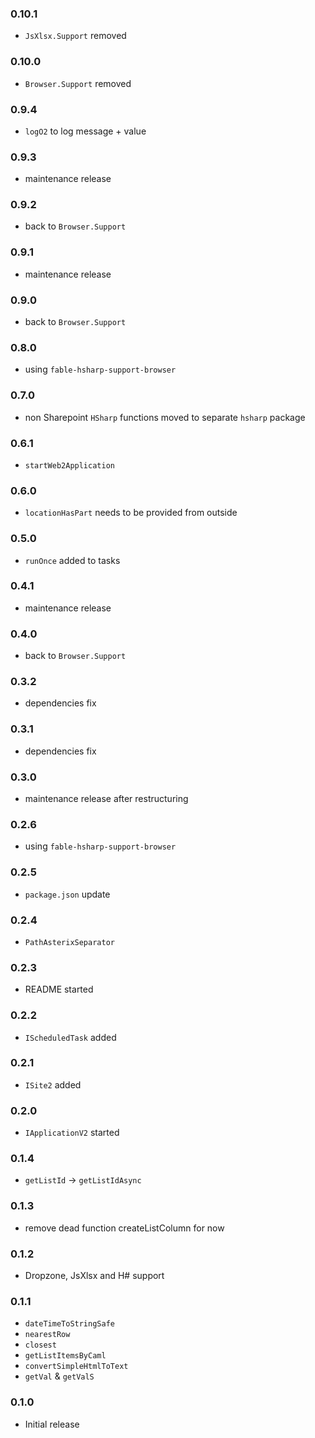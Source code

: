 ### 0.10.1
* `JsXlsx.Support` removed
### 0.10.0
* `Browser.Support` removed
### 0.9.4
* `logO2` to log message + value
### 0.9.3
* maintenance release
### 0.9.2
* back to `Browser.Support`
### 0.9.1
* maintenance release
### 0.9.0
* back to `Browser.Support`
### 0.8.0
* using `fable-hsharp-support-browser`
### 0.7.0
* non Sharepoint `HSharp` functions moved to separate `hsharp` package
### 0.6.1
* `startWeb2Application`
### 0.6.0
* `locationHasPart` needs to be provided from outside

### 0.5.0
* `runOnce` added to tasks

### 0.4.1
* maintenance release

### 0.4.0
* back to `Browser.Support`

### 0.3.2
* dependencies fix

### 0.3.1
* dependencies fix

### 0.3.0
* maintenance release after restructuring

### 0.2.6
* using `fable-hsharp-support-browser`

### 0.2.5
* `package.json` update

### 0.2.4
* `PathAsterixSeparator`

### 0.2.3
* README started

### 0.2.2
* `IScheduledTask` added

### 0.2.1
* `ISite2` added

### 0.2.0
* `IApplicationV2` started

### 0.1.4
* `getListId` -> `getListIdAsync`

### 0.1.3
* remove dead function createListColumn for now

### 0.1.2
* Dropzone, JsXlsx and H# support

### 0.1.1
* `dateTimeToStringSafe`
* `nearestRow`
* `closest`
* `getListItemsByCaml`
* `convertSimpleHtmlToText`
* `getVal` & `getValS`

### 0.1.0
* Initial release
